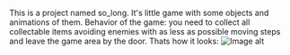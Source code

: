 This is a project named so_long. 
It's little game with some objects and animations of them. 
Behavior of the game: you need to collect all collectable items avoiding enemies with as less as possible moving steps and leave the game area by the door. 
Thats how it looks:
![Image alt](https://github.com/OlegSemnadtsatilet/School21_Sber/blob/main/so_long/game_example.gif)
